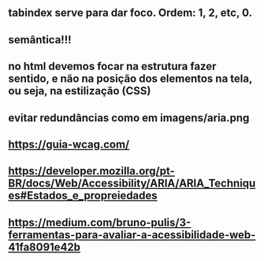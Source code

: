 ## tabindex serve para dar foco. Ordem: 1, 2, etc, 0.
## semântica!!!
## no html devemos focar na estrutura fazer sentido, e não na posição dos elementos na tela, ou seja, na estilização (CSS) 
## evitar redundâncias como em imagens/aria.png
## https://guia-wcag.com/
## https://developer.mozilla.org/pt-BR/docs/Web/Accessibility/ARIA/ARIA_Techniques#Estados_e_propreiedades
## https://medium.com/bruno-pulis/3-ferramentas-para-avaliar-a-acessibilidade-web-41fa8091e42b
## 

